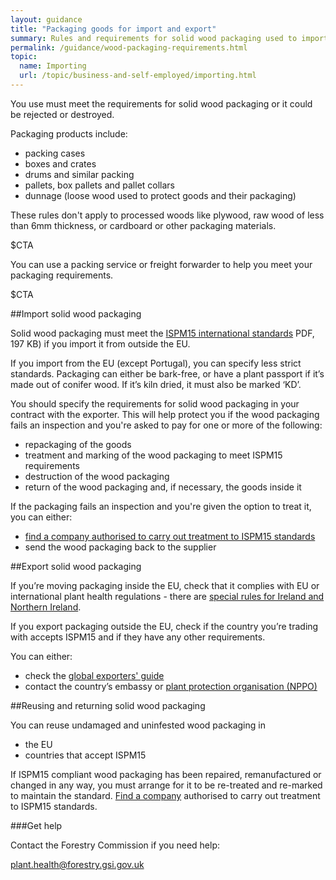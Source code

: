 ```yaml
---
layout: guidance
title: "Packaging goods for import and export"
summary: Rules and requirements for solid wood packaging used to import and export goods, including wooden crates, drums and pallets.
permalink: /guidance/wood-packaging-requirements.html
topic:
  name: Importing
  url: /topic/business-and-self-employed/importing.html
---
```

You use must meet the requirements for solid wood packaging or it could be rejected or destroyed.

Packaging products include:

- packing cases
- boxes and crates
- drums and similar packing
- pallets, box pallets and pallet collars
- dunnage (loose wood used to protect goods and their packaging)

These rules don't apply to processed woods like plywood, raw wood of less than 6mm thickness, or cardboard or other packaging materials.

$CTA

You can use a packing service or freight forwarder to help you meet your packaging requirements.

$CTA

##Import solid wood packaging

Solid wood packaging must meet the [ISPM15 international standards](http://www.forestry.gov.uk/pdf/fcph004.pdf/$file/fcph004.pdf) PDF, 197 KB) if you import it from outside the EU.

If you import from the EU (except Portugal), you can specify less strict standards. Packaging can either be bark-free, or have a plant passport if it’s made out of conifer wood. If it’s kiln dried, it must also be marked ‘KD’.

You should specify the requirements for solid wood packaging in your contract with the exporter. This will help protect you if the wood packaging fails an inspection and you're asked to pay for one or more of the following:

- repackaging  of the goods
- treatment and marking of the wood packaging to meet ISPM15 requirements
- destruction of the wood packaging
- return of the wood packaging and, if necessary, the goods inside it

If the packaging fails an inspection and you're given the option to treat it, you can either:

- [find a company authorised to carry out treatment to ISPM15 standards](http://www.timcon.org/FindASupplier/Default.asp)
- send the wood packaging back to the supplier 

##Export solid wood packaging

If you’re moving packaging inside the EU, check that it complies with EU or international plant health regulations - there are [special rules for Ireland and Northern Ireland](http://www.forestry.gov.uk/forestry/INFD-9QHKKH).

If you export packaging outside the EU, check if the country you’re trading with accepts ISPM15 and if they have any other requirements. 

You can either:

- check the [global exporters' guide](http://www.timcon.org/ISPM15/ISPM15GlobalGuide.asp)
- contact the country’s embassy or [plant protection organisation (NPPO)](https://www.ippc.int/en/partners/regional-plant-protection-organizations)

##Reusing and returning solid  wood packaging

 You can reuse undamaged and uninfested wood packaging in 

- the EU
- countries that accept ISPM15

If ISPM15 compliant  wood packaging has been repaired, remanufactured or changed in any way, you must arrange for it to be re-treated and re-marked to maintain the standard. [Find a company]((http://www.timcon.org/FindASupplier/Default.asp)) authorised to carry out treatment to ISPM15 standards.

###Get help

Contact the Forestry Commission if you need help:

[plant.health@forestry.gsi.gov.uk](mailto:plant.health@forestry.gsi.gov.uk)

